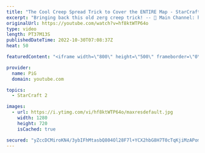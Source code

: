 ```yaml
---
title: "The Cool Creep Spread Trick to Cover the ENTIRE Map - StarCraft 2"
excerpt: "Bringing back this old zerg creep trick! -- 🐷 Main Channel: https://www.youtube.com/user/PiGstarcraft 🐷 Second Channel for Learning StarCraft 2: https://www.youtube.com/c/PiGRandom -- 🐷 Watch live at https://www.twitch.tv/x5_pig 🐷 Support PiG: https://www.patreon.com/PiGSC2 🐷 PiG’s Discord: https://discord.gg/SkhbzCM"
originalUrl: https://youtube.com/watch?v=hf8ktWTP64o
type: video
length: PT37M13S
publishedDateTime: 2022-10-30T07:08:37Z
heat: 50

featuredContent: "<iframe width=\"800\" height=\"500\" frameborder=\"0\" src=\"https://www.youtube.com/embed/hf8ktWTP64o\" allow=\"accelerometer; autoplay; encrypted-media; gyroscope; picture-in-picture\" allowfullscreen></iframe>"

provider:
  name: PiG
  domain: youtube.com

topics:
  - StarCraft 2

images:
  - url: https://i.ytimg.com/vi/hf8ktWTP64o/maxresdefault.jpg
    width: 1280
    height: 720
    isCached: true

secured: "yZccDCMiroKN4/3ybIFhMtasbQ804Ol28F7l+YCX2hbG8H7T0cTqKjiMzAPomg0gHZmXpYSkSqHCsxeDykmD5GQYrTvIGZ5ybm1Mjh8isOSGu5J8CfmRWsoqYR3F7q98mQ1v27wR8Ic5IjstvPqK+eVl/RanD9o+uJJuCvfc38DfhW9TW61Jj2cN4KLHwAXcgzpBHHSDxeZhI2EmHPhAK3nm+2p1urtW8cQcHIw0P7hAuey0AkgByGwtgA6tqXAEeJXLFUNIe07BfL+Z2kWThdLK44oShHQ7CgkhvUwCdpKTKTGMEgAlP+Fev0hFgMEVzO9S0z0PvZtJzgjTvatZ8m1NdHnCETUkLdrS/heQZLCY+4GtYw8Uyvow3Au/OrJVDuzH8w0v2aVQCHcY135VibNSSugRf9oJxnDNPFu/rXg=;vXXFupxHfQ2s83RHDuT/8g=="
---
```


